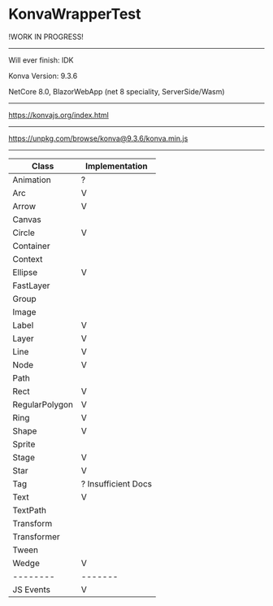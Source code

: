 # KonvaWrapperTest
!WORK IN PROGRESS!

---

Will ever finish: IDK

Konva Version: 9.3.6

NetCore 8.0, BlazorWebApp (net 8 speciality, ServerSide/Wasm)

---

https://konvajs.org/index.html

---

https://unpkg.com/browse/konva@9.3.6/konva.min.js

---

| Class      | Implementation |
|---|---|
| Animation | ? |
| Arc | V |
| Arrow | V |
| Canvas | |
| Circle | V |
| Container | |
| Context | |
| Ellipse | V |
| FastLayer | |
| Group | |
| Image | |
| Label | V |
| Layer | V |
| Line | V |
| Node | V |
| Path | |
| Rect | V |
| RegularPolygon | V |
| Ring | V |
| Shape | V |
| Sprite | |
| Stage | V |
| Star | V |
| Tag | ? Insufficient Docs |
| Text | V |
| TextPath | |
| Transform | |
| Transformer | |
| Tween | |
| Wedge | V |
| --------   | ------- |
| JS Events  | V       |